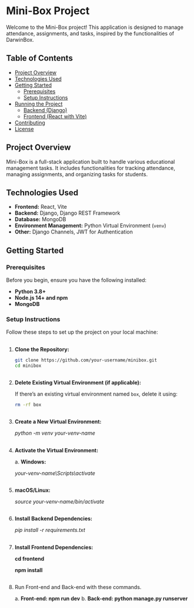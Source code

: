 # Mini-Box Project

Welcome to the Mini-Box project! This application is designed to manage attendance, assignments, and tasks, inspired by the functionalities of DarwinBox.

## Table of Contents
- [Project Overview](#project-overview)
- [Technologies Used](#technologies-used)
- [Getting Started](#getting-started)
  - [Prerequisites](#prerequisites)
  - [Setup Instructions](#setup-instructions)
- [Running the Project](#running-the-project)
  - [Backend (Django)](#backend-django)
  - [Frontend (React with Vite)](#frontend-react-with-vite)
- [Contributing](#contributing)
- [License](#license)

## Project Overview

Mini-Box is a full-stack application built to handle various educational management tasks. It includes functionalities for tracking attendance, managing assignments, and organizing tasks for students.

## Technologies Used

- **Frontend:** React, Vite
- **Backend:** Django, Django REST Framework
- **Database:** MongoDB
- **Environment Management:** Python Virtual Environment (`venv`)
- **Other:** Django Channels, JWT for Authentication

## Getting Started

### Prerequisites

Before you begin, ensure you have the following installed:

- **Python 3.8+**
- **Node.js 14+ and npm**
- **MongoDB**

### Setup Instructions

Follow these steps to set up the project on your local machine:
##
1. **Clone the Repository:**

   ```bash
   git clone https://github.com/your-username/minibox.git
   cd minibox
##
2. **Delete Existing Virtual Environment (if applicable):**

   If there’s an existing virtual environment named `box`, delete it using:

   ```bash
   rm -rf box
##
3. **Create a New Virtual Environment:**


    *python -m venv your-venv-name*
##
4. **Activate the Virtual Environment:**

    a. **Windows:**


    *your-venv-name\Scripts\activate*
 ##   
5. **macOS/Linux:**


    *source your-venv-name/bin/activate*
##
6. **Install Backend Dependencies:**


    *pip install -r requirements.txt*
##
7. **Install Frontend Dependencies:**

    **cd frontend**
    
    **npm install**

## 
8. Run Front-end and Back-end with these commands.

    a. **Front-end: npm run dev**
    b. **Back-end: python manage.py runserver**